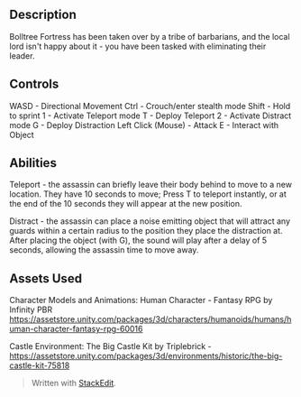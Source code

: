 ﻿## Description
Bolltree Fortress has been taken over by a tribe of barbarians, and the local lord isn't happy about it - you have been tasked with eliminating their leader. 

## Controls
WASD - Directional Movement
Ctrl - Crouch/enter stealth mode
Shift - Hold to sprint
1 - Activate Teleport mode
T - Deploy Teleport
2 - Activate Distract mode 
G - Deploy Distraction
Left Click (Mouse) - Attack
E - Interact with Object

## Abilities
Teleport - the assassin can briefly leave their body behind to move to a new location. They have 10 seconds to move; Press T to teleport instantly, or at the end of the 10 seconds they will appear at the new position.

Distract - the assassin can place a noise emitting object that will attract any guards within a certain radius to the position they place the distraction at. After placing the object (with G), the sound will play after a delay of 5 seconds, allowing the assassin time to move away.

## Assets Used
Character Models and Animations: Human Character - Fantasy RPG by Infinity PBR https://assetstore.unity.com/packages/3d/characters/humanoids/humans/human-character-fantasy-rpg-60016

Castle Environment: The Big Castle Kit by Triplebrick - https://assetstore.unity.com/packages/3d/environments/historic/the-big-castle-kit-75818


> Written with [StackEdit](https://stackedit.io/).

